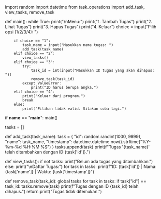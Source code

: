 import random
import datetime
from task_operations import add_task, view_tasks, remove_task

def main():
    while True:
        print("\nMenu:")
        print("1. Tambah Tugas")
        print("2. Lihat Tugas")
        print("3. Hapus Tugas")
        print("4. Keluar")
        choice = input("Pilih opsi (1/2/3/4): ")

        if choice == "1":
            task_name = input("Masukkan nama tugas: ")
            add_task(task_name)
        elif choice == "2":
            view_tasks()
        elif choice == "3":
            try:
                task_id = int(input("Masukkan ID tugas yang akan dihapus: "))
                remove_task(task_id)
            except ValueError:
                print("ID harus berupa angka.")
        elif choice == "4":
            print("Keluar dari program.")
            break
        else:
            print("Pilihan tidak valid. Silakan coba lagi.")

if __name__ == "__main__":
    main()


tasks = [] 

def add_task(task_name):
    task = {
        "id": random.randint(1000, 9999), 
        "name": task_name,
        "timestamp": datetime.datetime.now().strftime("%Y-%m-%d %H:%M:%S") 
    }
    tasks.append(task)
    print(f"Tugas '{task_name}' telah ditambahkan dengan ID {task['id']}.")

def view_tasks():
    if not tasks:
        print("Belum ada tugas yang ditambahkan.")
    else:
        print("\nDaftar Tugas:")
        for task in tasks:
            print(f"ID: {task['id']} | Nama: {task['name']} | Waktu: {task['timestamp']}")

def remove_task(task_id):
    global tasks
    for task in tasks:
        if task["id"] == task_id:
            tasks.remove(task)
            print(f"Tugas dengan ID {task_id} telah dihapus.")
            return
    print("Tugas tidak ditemukan.")

